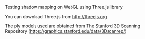Testing shadow mapping on WebGL using Three.js library

You can download Three.js from http://threejs.org

The ply models used are obtained from The Stanford 3D Scanning Repository (https://graphics.stanford.edu/data/3Dscanrep/)
